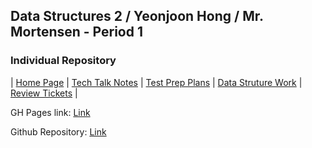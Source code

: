 ## Data Structures 2 / Yeonjoon Hong / Mr. Mortensen - Period 1
### Individual Repository

| [Home Page](https://yeonjoonhong.github.io/Data-Structures-2/) | [Tech Talk Notes](docs/GH%20Pages%20Nav/Tech%20Talk%20Notes) | [Test Prep Plans](docs/GH%20Pages%20Nav/Test%20Prep%20Plans) | [Data Struture Work](docs/GH%20Pages%20Nav/Data%20Structure%20Work) | [Review Tickets](docs/GH%20Pages%20Nav/Review%20Tickets) |

GH Pages link: [Link](https://yeonjoonhong.github.io/Data-Structures-2/)

Github Repository: [Link](https://github.com/yeonjoonhong/Data-Structures-2)
